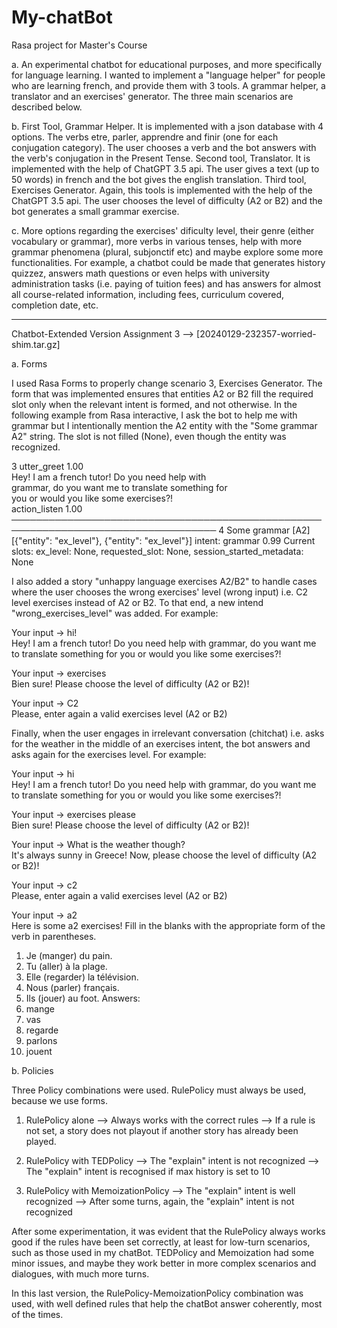 # My-chatBot
Rasa project for Master's Course 

a. An experimental chatbot for educational purposes, and more specifically for language learning. I wanted to implement a "language helper" for people who are learning french, and provide
them with 3 tools. A grammar helper, a translator and an exercises' generator. The three main scenarios are described below.

b. First Tool, Grammar Helper. It is implemented with a json database with 4 options. The verbs etre, parler, apprendre and finir (one for each conjugation category). The user chooses a verb
and the bot answers with the verb's conjugation in the Present Tense. 
  Second tool, Translator. It is implemented with the help of ChatGPT 3.5 api. The user gives a text (up to 50 words) in french
and the bot gives the english translation. 
  Third tool, Exercises Generator. Again, this tools is implemented with the help of the ChatGPT 3.5 api. The user chooses the level of difficulty (A2 or B2) and the bot generates a small grammar
exercise.

c. More options regarding the exercises' dificulty level, their genre (either vocabulary or grammar), more verbs in various tenses, help with more grammar phenomena (plural, subjonctif etc) and maybe explore 
some more functionalities. For example, a chatbot could be made that generates history quizzez, answers math questions or even helps with university administration tasks (i.e. paying of tuition fees) and 
has answers for almost all course-related information, including fees, curriculum covered, completion date, etc. 

------------------------------------------------------------------------------------------------------------------------------------------------------------------------------------------------------------------------------

Chatbot-Extended Version Assignment 3 --> [20240129-232357-worried-shim.tar.gz]

a. Forms

I used Rasa Forms to properly change scenario 3, Exercises Generator. The form that was implemented ensures that entities A2 or B2 fill the required slot only when the relevant intent is formed, and not otherwise.
In the following example from Rasa interactive, I ask the bot to help me with grammar but I intentionally mention the A2 entity with the "Some grammar A2" string. The slot is not filled (None), even though the entity was recognized.

 3    utter_greet 1.00                                                             
      Hey! I am a french tutor! Do you need help with                              
      grammar, do you want me to translate something for                           
      you or would you like some exercises?!                                       
      action_listen 1.00                                                           
───────────────────────────────────────────────────────────────────────────────────
 4                                                                    Some grammar 
                                                                   [A2][{"entity": 
                                                                      "ex_level"}, 
                                                                        {"entity": 
                                                                      "ex_level"}] 
                                                              intent: grammar 0.99 
Current slots: 
        ex_level: None, requested_slot: None, session_started_metadata: None

I also added a story "unhappy language exercises A2/B2" to handle cases where the user chooses the wrong exercises' level (wrong input) i.e. C2 level exercises instead of A2 or B2. To that end, a new intend "wrong_exercises_level" was added. For example:

Your input ->  hi!                                                                     
Hey! I am a french tutor! Do you need help with grammar, do you want me to translate something for you or would you like some exercises?!

Your input ->  exercises                                                               
Bien sure! Please choose the level of difficulty (A2 or B2)!

Your input ->  C2                                                                      
Please, enter again a valid exercises level (A2 or B2)

Finally, when the user engages in irrelevant conversation (chitchat) i.e. asks for the weather in the middle of an exercises intent, the bot answers and asks again for the exercises level. For example:

Your input ->  hi                                                                      
Hey! I am a french tutor! Do you need help with grammar, do you want me to translate something for you or would you like some exercises?!

Your input ->  exercises please                                                        
Bien sure! Please choose the level of difficulty (A2 or B2)!

Your input ->  What is the weather though?                                             
It's always sunny in Greece! Now, please choose the level of difficulty (A2 or B2)!

Your input ->  c2                                                                      
Please, enter again a valid exercises level (A2 or B2)

Your input ->  a2                                                                      
Here is some a2 exercises! Fill in the blanks with the appropriate form of the verb in parentheses.
1. Je (manger) du pain.
2. Tu (aller) à la plage.
3. Elle (regarder) la télévision.
4. Nous (parler) français.
5. Ils (jouer) au foot.
Answers:
1. mange
2. vas
3. regarde
4. parlons
5. jouent

b. Policies

Three Policy combinations were used. RulePolicy must always be used, because we use forms.

1) RulePolicy alone
  --> Always works with the correct rules
  --> If a rule is not set, a story does not playout if another story has already been played.
   
3) RulePolicy with TEDPolicy
   --> The "explain" intent is not recognized
   --> The "explain" intent is recognised if max history is set to 10

5) RulePolicy with MemoizationPolicy
   --> The "explain" intent is well recognized
   --> After some turns, again, the "explain" intent is not recognized

After some experimentation, it was evident that the RulePolicy always works good if the rules have been set correctly, at least for low-turn scenarios, such as those used in my chatBot. TEDPolicy and Memoization had some minor issues, and maybe they work better in more complex scenarios and dialogues, with much more turns.

In this last version, the RulePolicy-MemoizationPolicy combination was used, with well defined rules that help the chatBot answer coherently, most of the times.

